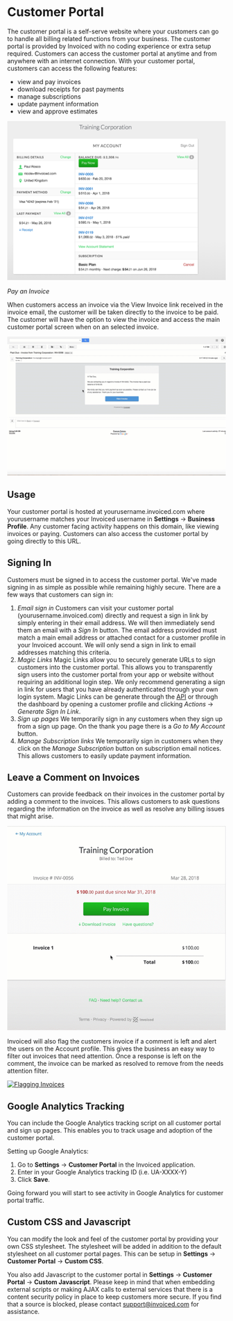 # Customer Portal

The customer portal is a self-serve website where your customers can go to handle all billing related functions from your business. The customer portal is provided by Invoiced with no coding experience or extra setup required. Customers can access the customer portal at anytime and from anywhere with an internet connection. With your customer portal, customers can access the following features:

* view and pay invoices
* download receipts for past payments
* manage subscriptions
* update payment information
* view and approve estimates

[![Customer Portal My Account](../img/billing-portal.png)](../img/billing-portal.png)

*Pay an Invoice*

When customers access an invoice via the View Invoice link received in the invoice email, the customer will be taken directly to the invoice to be paid. The customer will have the option to view the invoice and access the main customer portal screen when on an selected invoice. 

[![Pay an Invoice](../img/pay-invoice.gif)](../img/pay-invoice.gif)


## Usage 

Your customer portal is hosted at yourusername.invoiced.com where yourusername matches your Invoiced username in **Settings** &rarr; **Business Profile**. Any customer facing activity happens on this domain, like viewing invoices or paying. Customers can also access the customer portal by going directly to this URL.



## Signing In 

Customers must be signed in to access the customer portal. We've made signing in as simple as possible while remaining highly secure. There are a few ways that customers can sign in:

1. *Email sign in*
    Customers can visit your customer portal (yourusername.invoiced.com) directly and request a sign in link by simply entering in their email address. We will then immediately send them an email with a *Sign In* button.
    The email address provided must match a main email address or attached contact for a customer profile in your Invoiced account. We will only send a sign in link to email addresses matching this criteria.
2. *Magic Links*
    Magic Links allow you to securely generate URLs to sign customers into the customer portal. This allows you to transparently sign users into the customer portal from your app or website without requiring an additional login step. We only recommend generating a sign in link for users that you have already authenticated through your own login system.
    Magic Links can be generate through the [API](https://invoiced.com/docs/dev/single-sign-on) or through the dashboard by opening a customer profile and clicking *Actions* &rarr; *Generate Sign In Link*.
3. *Sign up pages*
    We temporarily sign in any customers when they sign up from a sign up page. On the thank you page there is a *Go to My Account* button.
4. *Manage Subscription links*
    We temporarily sign in customers when they click on the *Manage Subscription* button on subscription email notices. This allows customers to easily update payment information.

## Leave a Comment on Invoices 

Customers can provide feedback on their invoices in the customer portal by adding a comment to the invoices. This allows customers to ask questions regarding the information on the invoice as well as resolve any billing issues that might arise. 

[![Adding a Comment](../img/leave-a-comment.gif)](../img/leave-a-comment.gif)

Invoiced will also flag the customers invoice if a comment is left and alert the users on the Account profile. This gives the business an easy way to filter out invoices that need attention. Once a response is left on the comment, the invoice can be marked as resolved to remove from the needs attention filter.

[![Flagging Invoices](../img/flag-an-invoice.gif)](../img/flag-an-invoice.gif)

## Google Analytics Tracking

You can include the Google Analytics tracking script on all customer portal and sign up pages. This enables you to track usage and adoption of the customer portal.

Setting up Google Analytics:
1. Go to **Settings** &rarr; **Customer Portal** in the Invoiced application.
2. Enter in your Google Analytics tracking ID (i.e. UA-XXXX-Y)
3. Click **Save**.

Going forward you will start to see activity in Google Analytics for customer portal traffic.

## Custom CSS and Javascript

You can modify the look and feel of the customer portal by providing your own CSS stylesheet. The stylesheet will be added in addition to the default stylesheet on all customer portal pages. This can be setup in **Settings** &rarr; **Customer Portal** &rarr; **Custom CSS**.

You also add Javascript to the customer portal in **Settings** &rarr; **Customer Portal** &rarr; **Custom Javascript**. Please keep in mind that when embedding external scripts or making AJAX calls to external services that there is a content security policy in place to keep customers more secure. If you find that a source is blocked, please contact [support@invoiced.com](mailto:support@invoiced.com) for assistance.